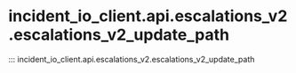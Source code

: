 # incident_io_client.api.escalations_v2.escalations_v2_update_path

::: incident_io_client.api.escalations_v2.escalations_v2_update_path
